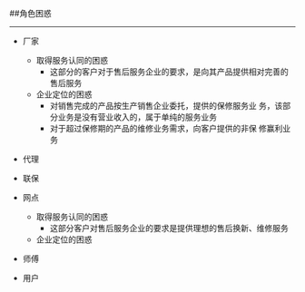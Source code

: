 ##角色困惑
___
 * 厂家
   - 取得服务认同的困惑
     - 这部分的客户对于售后服务企业的要求，是向其产品提供相对完善的售后服务
   - 企业定位的困惑
     - 对销售完成的产品按生产销售企业委托，提供的保修服务业 务，该部分业务是没有营业收入的，属于单纯的服务业务
     - 对于超过保修期的产品的维修业务需求，向客户提供的非保 修赢利业务
 * 代理
 * 联保
 * 网点
   - 取得服务认同的困惑
     - 这部分客户对售后服务企业的要求是提供理想的售后换新、维修服务
   - 企业定位的困惑
     
 * 师傅
 * 用户

